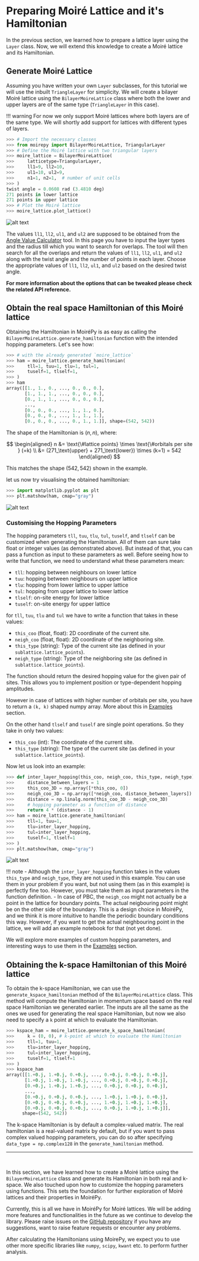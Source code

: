 # Preparing Moiré Lattice and it's Hamiltonian

In the previous section, we learned how to prepare a lattice layer using the `Layer` class. Now, we will extend this knowledge to create a Moiré lattice and its Hamiltonian.

## Generate Moiré Lattice

Assuming you have written your own `Layer` subclasses, for this tutorial we will use the inbuilt `TriangleLayer` for simplicity. We will create a bilayer Moiré lattice using the `BilayerMoireLattice` class where both the lower and upper layers are of the same type (`TriangleLayer` in this case).

!!! warning
    For now we only support Moiré lattices where both layers are of the same type. We will shortly add support for lattices with different types of layers.


```python
>>> # Import the necessary classes
>>> from moirepy import BilayerMoireLattice, TriangularLayer
>>> # Define the Moiré lattice with two triangular layers
>>> moire_lattice = BilayerMoireLattice(
>>>     latticetype=TriangularLayer,
>>>     ll1=9, ll2=10,
>>>     ul1=10, ul2=9,
>>>     n1=1, n2=1,  # number of unit cells
>>> )
twist angle = 0.0608 rad (3.4810 deg)
271 points in lower lattice
271 points in upper lattice
>>> # Plot the Moiré lattice
>>> moire_lattice.plot_lattice()
```

![alt text](../images/getting_started/moire_lattice_and_hamiltonian/out1.png)


The values `ll1`, `ll2`, `ul1`, and `ul2` are supposed to be obtained from the [Angle Value Calculator](../theory/avc.md) tool. In this page you have to input the layer types and the radius till which you want to search for overlaps. The tool will then search for all the overlaps and return the values of `ll1`, `ll2`, `ul1`, and `ul2` along with the twist angle and the number of points in each layer. Choose the appropriate values of `ll1`, `ll2`, `ul1`, and `ul2` based on the desired twist angle.

**For more information about the options that can be tweaked please check the related API reference.**

## Obtain the real space Hamiltonian of this Moiré lattice

Obtaining the Hamiltonian in MoiréPy is as easy as calling the `BilayerMoireLattice.generate_hamiltonian` function with the intended hopping parameters. Let's see how:

```python
>>> # with the already generated `moire_lattice`
>>> ham = moire_lattice.generate_hamiltonian(
>>>     tll=1, tuu=1, tlu=1, tul=1,
>>>     tuself=1, tlself=1,
>>> )
>>> ham
array([[1., 1., 0., ..., 0., 0., 0.],
       [1., 1., 1., ..., 0., 0., 0.],
       [0., 1., 1., ..., 0., 0., 0.],
       ...,
       [0., 0., 0., ..., 1., 1., 0.],
       [0., 0., 0., ..., 1., 1., 1.],
       [0., 0., 0., ..., 0., 1., 1.]], shape=(542, 542))
```

The shape of the Hamiltonian is $(n, n)$, where:

$$
\begin{aligned}
n &= \text{\#lattice points} \times \text{\#orbitals per site } (=k) \\
  &= (271_\text{upper} + 271_\text{lower}) \times (k=1) = 542
\end{aligned}
$$

This matches the shape $(542, 542)$ shown in the example.

let us now try visualising the obtained hamiltonian:

```python
>>> import matplotlib.pyplot as plt
>>> plt.matshow(ham, cmap="gray")
```

![alt text](../images/getting_started/moire_lattice_and_hamiltonian/out2.png)


### Customising the Hopping Parameters

The hopping parameters `tll`, `tuu`, `tlu`, `tul`, `tuself`, and `tlself` can be customized when generating the Hamiltonian. All of them can sure take float or integer values (as demonstrated above). But instead of that, you can pass a function as input to these parameters as well. Before seeing how to write that function, we need to understand what these parameters mean:

- `tll`: hopping between neighbours on lower lattice
- `tuu`: hopping between neighbours on upper lattice
- `tlu`: hopping from lower lattice to upper lattice
- `tul`: hopping from upper lattice to lower lattice
- `tlself`: on-site energy for lower lattice
- `tuself`: on-site energy for upper lattice

for `tll`, `tuu`, `tlu` and `tul` we have to write a function that takes in these values:

- `this_coo` (float, float): 2D coordinate of the current site.
- `neigh_coo` (float, float): 2D coordinate of the neighboring site.
- `this_type` (string): Type of the current site (as defined in your `sublattice.lattice_points`).
- `neigh_type` (string): Type of the neighboring site (as defined in `sublattice.lattice_points`).

The function should return the desired hopping value for the given pair of sites. This allows you to implement position or type-dependent hopping amplitudes.

However in case of lattices with higher number of orbitals per site, you have to return a `(k, k)` shaped numpy array. More about this in [Examples](../examples.md) section.

On the other hand `tlself` and `tuself` are single point operations. So they take in only two values:

- `this_coo` (int): The coordinate of the current site.
- `this_type` (string): The type of the current site (as defined in your `sublattice.lattice_points`).

Now let us look into an example:

```python
>>> def inter_layer_hopping(this_coo, neigh_coo, this_type, neigh_type):
>>>     distance_between_layers = 1
>>>     this_coo_3D = np.array([*this_coo, 0])
>>>     neigh_coo_3D = np.array([*neigh_coo, distance_between_layers])
>>>     distance = np.linalg.norm(this_coo_3D - neigh_coo_3D)
>>>     # hopping parameter as a function of distance
>>>     return 4 * (distance - 1)
>>> ham = moire_lattice.generate_hamiltonian(
>>>     tll=1, tuu=1,
>>>     tlu=inter_layer_hopping,
>>>     tul=inter_layer_hopping,
>>>     tuself=1, tlself=1
>>> )
>>> plt.matshow(ham, cmap="gray")
```

![alt text](../images/getting_started/moire_lattice_and_hamiltonian/out3.png)

!!! note
    - Although the `inter_layer_hopping` function takes in the values `this_type` and `neigh_type`, they are not used in this example. You can use them in your problem if you want, but not using them (as in this example) is perfectly fine too. However, you must take them as input parameters in the function definition.
    - In case of PBC, the `neigh_coo` might not actually be a point in the lattice for boundary points. The actual neigbouring point might be on the other side of the boundary. This is a design choice in MoiréPy, and we think it is more intuitive to handle the periodic boundary conditions this way. However, if you want to get the actual neighbouring point in the lattice, we will add an example notebook for that (not yet done).

We will explore more examples of custom hopping parameters, and interesting ways to use them in the [Examples](../examples.md) section.

## Obtaining the k-space Hamiltonian of this Moiré lattice

To obtain the k-space Hamiltonian, we can use the `generate_kspace_hamiltonian` method of the `BilayerMoireLattice` class. This method will compute the Hamiltonian in momentum space based on the real space Hamiltonian we generated earlier. The inputs are all the same as the ones we used for generating the real space Hamiltonian, but now we also need to specify a `k` point at which to evaluate the Hamiltonian.

```python
>>> kspace_ham = moire_lattice.generate_k_space_hamiltonian(
>>>     k = (0, 0), # k-point at which to evaluate the Hamiltonian
>>>     tll=1, tuu=1,
>>>     tlu=inter_layer_hopping,
>>>     tul=inter_layer_hopping,
>>>     tuself=1, tlself=1
>>> )
>>> kspace_ham
array([[1.+0.j, 1.+0.j, 0.+0.j, ..., 0.+0.j, 0.+0.j, 0.+0.j],
       [1.+0.j, 1.+0.j, 1.+0.j, ..., 0.+0.j, 0.+0.j, 0.+0.j],
       [0.+0.j, 1.+0.j, 1.+0.j, ..., 0.+0.j, 0.+0.j, 0.+0.j],
       ...,
       [0.+0.j, 0.+0.j, 0.+0.j, ..., 1.+0.j, 1.+0.j, 0.+0.j],
       [0.+0.j, 0.+0.j, 0.+0.j, ..., 1.+0.j, 1.+0.j, 1.+0.j],
       [0.+0.j, 0.+0.j, 0.+0.j, ..., 0.+0.j, 1.+0.j, 1.+0.j]],
      shape=(542, 542))
```

The k-space Hamiltonian is by default a complex-valued matrix. The real hamiltonian is a real-valued matrix by default, but if you want to pass complex valued hopping parameters, you can do so after specifying `data_type = np.complex128` in the `generate_hamiltonian` method.

---

<br>

In this section, we have learned how to create a Moiré lattice using the `BilayerMoireLattice` class and generate its Hamiltonian in both real and k-space. We also touched upon how to customize the hopping parameters using functions. This sets the foundation for further exploration of Moiré lattices and their properties in MoiréPy.

Currently, this is all we have in MoiréPy for Moiré lattices. We will be adding more features and functionalities in the future as we continue to develop the library. Please raise issues on the [GitHub repository](https://github.com/yourusername/MoirePy/issues) if you have any suggestions, want to raise feature requests or encounter any problems.

After calculating the Hamiltonians using MoirePy, we expect you to use other more specific libraries like `numpy`, `scipy`, `kwant` etc. to perform further analysis.
